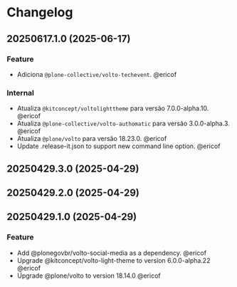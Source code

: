 # Changelog

<!-- You should *NOT* be adding new change log entries to this file.
     You should create a file in the news directory instead.
     For helpful instructions, please see:
     https://6.docs.plone.org/contributing/index.html#contributing-change-log-label
-->

<!-- towncrier release notes start -->

## 20250617.1.0 (2025-06-17)

### Feature

- Adiciona `@plone-collective/volto-techevent`. @ericof 

### Internal

- Atualiza `@kitconcept/voltolighttheme` para versão 7.0.0-alpha.10. @ericof 
- Atualiza `@plone-collective/volto-authomatic` para versão 3.0.0-alpha.3. @ericof 
- Atualiza `@plone/volto` para versão 18.23.0. @ericof 
- Update .release-it.json to support new command line option. @ericof 

## 20250429.3.0 (2025-04-29)

## 20250429.2.0 (2025-04-29)

## 20250429.1.0 (2025-04-29)

### Feature

- Add @plonegovbr/volto-social-media as a dependency. @ericof 
- Upgrade @kitconcept/volto-light-theme to version 6.0.0-alpha.22 @ericof 
- Upgrade @plone/volto to version 18.14.0 @ericof
